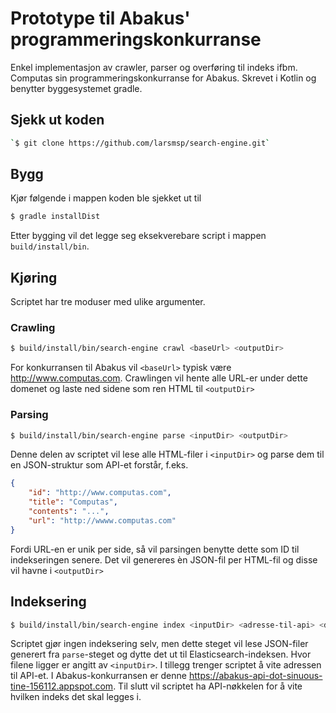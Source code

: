 # Prototype til Abakus' programmeringskonkurranse

Enkel implementasjon av crawler, parser og overføring til indeks ifbm. Computas sin programmeringskonkurranse for Abakus.
Skrevet i Kotlin og benytter byggesystemet gradle.

## Sjekk ut koden

```bash
`$ git clone https://github.com/larsmsp/search-engine.git`
```

## Bygg

Kjør følgende i mappen koden ble sjekket ut til 

```bash
$ gradle installDist
```

Etter bygging vil det legge seg eksekverebare script i
mappen `build/install/bin`.

## Kjøring

Scriptet har tre moduser med ulike argumenter.

### Crawling

```bash
$ build/install/bin/search-engine crawl <baseUrl> <outputDir>
```

For konkurransen til Abakus vil `<baseUrl>` typisk være http://www.computas.com. Crawlingen vil hente alle URL-er under dette
domenet og laste ned sidene som ren HTML til `<outputDir>`

### Parsing

```bash
$ build/install/bin/search-engine parse <inputDir> <outputDir>
```

Denne delen av scriptet vil lese alle HTML-filer i `<inputDir>` og parse dem til en JSON-struktur som API-et forstår, f.eks.

```json
{
    "id": "http://www.computas.com",
    "title": "Computas",
    "contents": "...",
    "url": "http://wwww.computas.com"
}
```

Fordi URL-en er unik per side, så vil parsingen benytte dette som ID til indekseringen senere.
Det vil genereres èn JSON-fil per HTML-fil og disse vil havne i `<outputDir>`

## Indeksering

```bash
$ build/install/bin/search-engine index <inputDir> <adresse-til-api> <din-api-nøkkel>
```

Scriptet gjør ingen indeksering selv, men dette steget vil lese JSON-filer generert fra `parse`-steget og dytte det ut til Elasticsearch-indeksen.
Hvor filene ligger er angitt av `<inputDir>`. I tillegg trenger scriptet å vite adressen til API-et. I Abakus-konkurransen er denne https://abakus-api-dot-sinuous-tine-156112.appspot.com.
Til slutt vil scriptet ha API-nøkkelen for å vite hvilken indeks det skal legges i.